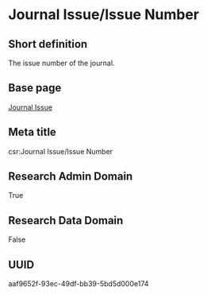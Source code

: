 # Journal Issue/Issue Number
## Short definition
The issue number of the journal.
## Base page
[Journal Issue](../../Objects/Journal%20Issue.md)
## Meta title
csr:Journal Issue/Issue Number
## Research Admin Domain
True
## Research Data Domain
False
## UUID
aaf9652f-93ec-49df-bb39-5bd5d000e174
